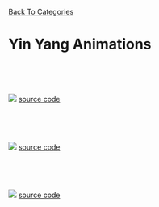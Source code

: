 [Back To Categories](https://github.com/GabrielQSherman/Animations/tree/master)

# Yin Yang Animations

<p>&nbsp<p><p>&nbsp<p>

![](tri-yinyang.gif)
[source code](https://github.com/GabrielQSherman/Animations/tree/master/Apr2020/yinyang/yinyangv3.js)

<p>&nbsp<p><p>&nbsp<p>

![](yinyang.gif)
[source code](https://github.com/GabrielQSherman/Animations/tree/master/Mar2020/starsfeild/lightspeed13.js)

<p>&nbsp<p><p>&nbsp<p>

![](yinyang-grid.gif)
[source code](https://github.com/GabrielQSherman/Animations/tree/master/Apr2020/yinyang/YYgridv3.js)

<p>&nbsp<p><p>&nbsp<p>